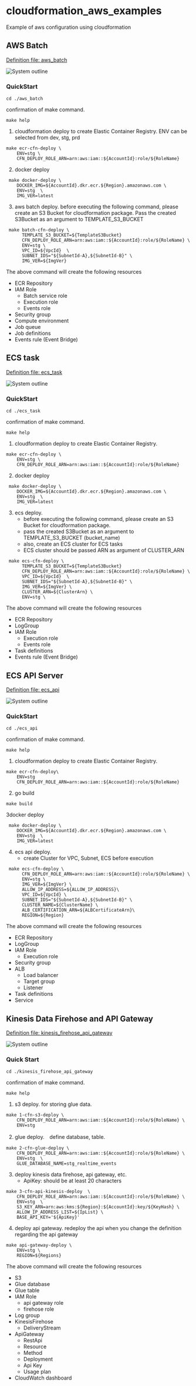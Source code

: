 # cloudformation_aws_examples

Example of aws configuration using cloudformation


## AWS Batch

[Definition file: aws_batch](./aws_batch)

![System outline](aws_batch/img/aws-batch.drawio.svg)


### QuickStart


`cd ./aws_batch`

confirmation of make command.

`make help`

1. cloudformation deploy to create Elastic Container Registry. ENV can be selected from dev, stg, prd

```
make ecr-cfn-deploy \ 
    ENV=stg \  
    CFN_DEPLOY_ROLE_ARN=arn:aws:iam::${AccountId}:role/${RoleName}
```

2. docker deploy

```
 make docker-deploy \ 
    DOCKER_IMG=${AccountId}.dkr.ecr.${Region}.amazonaws.com \  
    ENV=stg  \
    IMG_VER=latest
```

3. aws batch deploy. before executing the following command, please create an S3 Bucket for cloudformation package.
   Pass the created S3Bucket as an argument to TEMPLATE_S3_BUCKET

```
 make batch-cfn-deploy \ 
      TEMPLATE_S3_BUCKET=${TemplateS3Bucket}
      CFN_DEPLOY_ROLE_ARN=arn:aws:iam::${AccountId}:role/${RoleName} \
      ENV=stg \ 
      VPC_ID=${VpcId}  \
      SUBNET_IDS="${SubnetId-A},${SubnetId-B}" \
      IMG_VER=${ImgVer}
```

The above command will create the following resources

* ECR Repository
* IAM Role
  * Batch service role
  * Execution role
  * Events role
* Security group
* Compute environment
* Job queue
* Job definitions
* Events rule (Event Bridge)

## ECS task

[Definition file: ecs_task](./ecs_task)

![System outline](ecs_task/img/ecs-task.drawio.svg)

### QuickStart


`cd ./ecs_task`

confirmation of make command.

`make help`

1. cloudformation deploy to create Elastic Container Registry.

```
make ecr-cfn-deploy \ 
    ENV=stg \       
    CFN_DEPLOY_ROLE_ARN=arn:aws:iam::${AccountId}:role/${RoleName}
```

2. docker deploy

```
 make docker-deploy \  
    DOCKER_IMG=${AccountId}.dkr.ecr.${Region}.amazonaws.com \
    ENV=stg  \
    IMG_VER=latest
```

3. ecs deploy. 
   * before executing the following command, please create an S3 Bucket for cloudformation package. 
   * pass the created S3Bucket as an argument to TEMPLATE_S3_BUCKET (bucket_name)
   * also, create an ECS cluster for ECS tasks
   * ECS cluster should be passed ARN as argument of CLUSTER_ARN

```
 make ecs-cfn-deploy \ 
      TEMPLATE_S3_BUCKET=${TemplateS3Bucket}
      CFN_DEPLOY_ROLE_ARN=arn:aws:iam::${AccountId}:role/${RoleName} \
      VPC_ID=${VpcId}  \
      SUBNET_IDS="${SubnetId-A},${SubnetId-B}" \
      IMG_VER=${ImgVer} \ 
      CLUSTER_ARN=${ClusterArn} \ 
      ENV=stg \

```

The above command will create the following resources

* ECR Repository
* LogGroup
* IAM Role
    * Execution role
    * Events role
* Task definitions
* Events rule (Event Bridge)

## ECS API Server

[Definition file: ecs_api](./ecs_api)

![System outline](ecs_api/img/ecs-api.drawio.svg)


### QuickStart


`cd ./ecs_api`

confirmation of make command.

`make help`

1. cloudformation deploy to create Elastic Container Registry.

```
make ecr-cfn-deploy\ 
    ENV=stg 
    CFN_DEPLOY_ROLE_ARN=arn:aws:iam::${AccountId}:role/${RoleName}
```

2. go build

```
make build
```

3docker deploy

```
 make docker-deploy \  
    DOCKER_IMG=${AccountId}.dkr.ecr.${Region}.amazonaws.com \
    ENV=stg  \
    IMG_VER=latest
```

4. ecs api deploy.
    * create Cluster for VPC, Subnet, ECS before execution

```
 make ecs-cfn-deploy \ 
      CFN_DEPLOY_ROLE_ARN=arn:aws:iam::${AccountId}:role/${RoleName} \
      ENV=stg \
      IMG_VER=${ImgVer} \
      ALLOW_IP_ADDRESS=${ALLOW_IP_ADDRESS}\
      VPC_ID=${VpcId} \
      SUBNET_IDS="${SubnetId-A},${SubnetId-B}" \
      CLUSTER_NAME=${ClusterName} \
      ALB_CERTIFICATION_ARN=${ALBCertificateArn}\ 
      REGION=${Region}
```

The above command will create the following resources

* ECR Repository
* LogGroup
* IAM Role
    * Execution role
* Security group
* ALB
  * Load balancer
  * Target group
  * Listener
* Task definitions
* Service



## Kinesis Data Firehose and API Gateway

[Definition file: kinesis_firehose_api_gateway](./kinesis_firehose_api_gateway)

![System outline](kinesis_firehose_api_gateway/img/apigateway-to-firehose.drawio.svg)


### Quick Start

`cd ./kinesis_firehose_api_gateway`

confirmation of make command.

`make help`

1. s3 deploy. for storing glue data.

```
make 1-cfn-s3-deploy \ 
    CFN_DEPLOY_ROLE_ARN=arn:aws:iam::${AccountId}:role/${RoleName} \ 
    ENV=stg

```

2. glue deploy.　define database, table.

```
make 2-cfn-glue-deploy \ 
    CFN_DEPLOY_ROLE_ARN=arn:aws:iam::${AccountId}:role/${RoleName} \ 
    ENV=stg  \
    GLUE_DATABASE_NAME=stg_realtime_events
```

3. deploy kinesis data firehose, api gateway, etc. 
   * ApiKey: should be at least 20 characters

```
make 3-cfn-api-kinesis-deploy  \
 	CFN_DEPLOY_ROLE_ARN=arn:aws:iam::${AccountId}:role/${RoleName} \ 
    ENV=stg  \
 	S3_KEY_ARN=arn:aws:kms:${Region}:${AccountId}:key/${KeyHash} \
 	ALLOW_IP_ADDRESS_LIST=${IpList} \
 	BASE_API_KEY='${ApiKey}' 
```

4. deploy api gateway. redeploy the api when you change the definition regarding the api gateway

```
make api-gateway-deploy \
 	ENV=stg \
 	REGION=${Regions}
```

The above command will create the following resources

* S3
* Glue database
* Glue table
* IAM Role
  * api gateway role
  * firehose role
* Log group
* KinesisFirehose
  * DeliveryStream
* ApiGateway
  * RestApi
  * Resource
  * Method
  * Deployment
  * Api Key
  * Usage plan
* CloudWatch dashboard